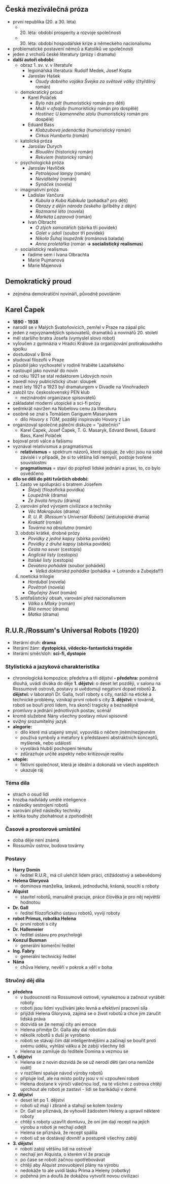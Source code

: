 ## Česká meziválečná próza
- první republika (20. a 30.  léta)
	- 20. léta: období prosperity a rozvoje společnosti
	- 30. léta: období hospodářské krize a německého nacionalismu
- problematické postavení němců a Katolíků ve společnosti
- jeden z vrcholů české literatury (prózy i dramatu)
- **další autoři období:**
	- obraz 1. sv. v. v literatuře
		- legionářská literatura: Rudolf Medek, Josef Kopta
		- Jaroslav Hašek
			- *Osudy dobrého vojáka Švejka za světové války* (čtyřdílný román)
	- demokratický proud
		- Karel Poláček
			- *Bylo nás pět* (humoristický román pro děti)
			- *Muži v ofsajdu* (humoristický román pro dospělé)
			- *Hostinec U kamenného stolu* (humoristický román pro dospělé)
		- Eduard Bass
			- *Klabzubova jedenáctka* (humoristický román)
			- *Cirkus Humberto* (román)
	- katolická próza
		- Jaroslav Durych
			- *Bloudění* (historický román)
			- *Rekviem* (historický román)
	- psychologická próza
		- Jaroslav Havlíček
			- *Petrolejové lampy* (román)
			- *Neviditelný* (román)
			- *Synáček* (novela)
	- imaginativní próza
		- Ladislav Vančura
			- *Kubula a Kuba Kubikula* (pohádka? pro děti)
			- *Obrazy z dějin národa českého* (příběhy z dějin)
			- *Rozmarné léto* (novela)
			- *Markéta Lazarová* (román)
		- Ivan Olbracht
			- *O zlých samotářích* (sbírka tří povídek)
			- *Golet v údolí* (soubor tří povídek)
			- *Nikola Šuhaj loupežník* (románová balada)
			- *Anna proletářka* (román **-> socialistický realismus**)
	- socialistický realismus
		- řadíme sem i Ivana Olbrachta
		- Marie Pujmanová
		- Marie Majenová
## Demokratický proud
- zejména demokratiční novináři, původně povoláním
## Karel Čapek
- **1890 - 1938**
- narodil se v Malých Svatoňovicích, zemřel v Praze na zápal plic
- jeden z nejvýznamějších spisovatelů, dramatiků a novinářů 20. století
- měl staršího bratra Josefa (vymyslel slovo robot)
- vyloučen z gymnázia v Hradci Králové za organizování protirakouského spolku
- dostudoval v Brně
- studoval filozofii v Praze
- působil jako vychovatel v rodině hraběte Lazaňského
- nastoupil jako novinář do novin
- od roku 1921 se stal redaktorem Lidových novin
- zavedl nový publicistický útvar: sloupek
- mezi lety 1921 a 1923 byl dramaturgem v Divadle na Vinohradech
- založil tzv. československý PEN klub
	- mezinárodní organizace spisovatelů
- zakladatel moderní utopické a sci-fi prózy
- sedmkrát navržen na Nobelovu cenu za literaturu
- osobně se znal s Tomášem Gariguem Masarykem
	- dílo *Hovory s TGM*, později inspirovalo Hovory z Lán
- organizoval společné páteční diskuze = "pátečníci"
	- Karel Čapek, Josef Čapek, T. G. Masaryk, Edvard Beneš, Eduard Bass, Karel Poláček
- bojoval proti válce a fašismu
- vyznával relativismus a pragmatismus
	- **relativismus** = spektrum názorů, které spojuje, že věci jsou na sobě závislé i v případě, že si to většina lidí nemyslí, postoje tvořené souvislostmi
	- **pragmatismus** = staví do popředí lidské jednání a praxi, to, co bylo osvědčeno
- **dílo se dělí do pěti tvůrčích období:**
	1. často ve spolupráci s bratrem Josefem
		- *Šlépěj* (filozofická povídka)
		- *Loupežník* (drama)
		- *Ze života hmyzu* (drama)
	2. varování před vývojem civilizace a techniky
		- *Věc Makropulos* (drama)
		- *R. U. R. (Rossum's Universal Robots)* (antiutopické drama)
		- *Krakatit* (román)
		- *Továrna na absolutno* (román)
	3. období krátké, drobné prózy
		- *Povídky z jedné kapsy* (sbírka povídek) 
		- *Povídky z druhé kapsy* (sbírka povídek) 
		- *Cesta na sever* (cestopis)
		- *Anglické listy* (cestopis)
		- *Italské listy* (cestopis)
		- *Devatero pohádek* (soubor pohádek)
			- *Velká doktorská pohádka* (pohádka -> Lotrando a Zubejda!!!)
	4. noetická trilogie
		- *Hordubal* (novela)
		- *Povětroň* (novela)
		- *Obyčejný život* (román)
	5. antifašistický obsah, varování před nacionalismem
		- *Válka s Mloky* (román)
		- *Bílá nemoc* (drama)
		- *Matka* (drama)
## R.U.R./Rossum's Universal Robots (1920)
- literární druh: **drama**
- literární žánr: **dystopická, vědecko-fantastická tragédie**
- literární směr/sloh: **sci-fi, dystopie**
### Stylistická a jazyková charakteristika
- chronologická kompozice; předehra a tři dějství
	**- předehra:** poměrně dlouhá, uvádí diváka do děje
	**1. dějství:** o deset let později, v salonu na Rossumově ostrově, postavy si uvědomují negativní dopad robotů
	**2. dějství:** v laboratoři Dr. Galla, tvoří roboty s city, naráží na etické a technické problémy, vznikají první roboti s city
	**3. dějství:** v továrně, roboti se bouří proti lidem, hra skončí tragicky a beznadějně
- promluvy a jednání jednotlivých postav, scénář
- kromě služebné Nány všechny postavy mluví spisovně
- svižný srozumitelný jazyk
- **alegorie:**
	- dílo které má utajený smysl, vypovídá o něčem jiném/nezjevném
	- používá symboly a metafory k představení abstraktních konceptů, myšlenek, nebo událostí
	- vyvolává hlubší pochopení tématu
	- zdůrazňuje určité aspekty nebo kritizovuje realitu
- **utopie:**
	- fiktivní společnost, která je ideální a dokonalá ve všech aspektech
	- ukazuje ráj
### Téma díla
- strach o osud lidí
- hrozba nadvlády umělé inteligence
- následky sestrojení robotů
- varování před následky techniky
- kritika touhy zbohatnout a zpohodlnět
### Časové a prostorové umístění
- doba děje není známá
- Rossumův ostrov, budova továrny
### Postavy
- **Harry Domin**
	- ředitel R.U.R., má cíl ulehčit lidem práci, ctižádostivý a sebevědomý
- **Helena Gloryová**
	- dominova manželka, laskavá, jednoduchá, krásná, soucítí s roboty
- **Alquist**
	- stavitel robotů, manuálně pracuje, práce člověka je pro něj největší hodnotou
- **Dr. Gall**
	- ředitel filozofického ústavu robotů, vyvíjí roboty
- **robot Primus, robotka Helena**
	- první roboti s city
- **Dr. Hallemeier**
	- ředitel ústavu pro psychologii
- **Konzul Busman**
	- generální komerční ředitel
- **Ing. Fabry**
	- generální technický ředitel
- **Nána**
	- chůva Heleny, nevěří v pokrok a věří v boha
### Stručný děj díla
- **předehra**
	- v budoucnosti na Rossumově ostrově, vynaleznou a začnout vyrábět roboty
	- roboti jsou lidmi využíváni jako levná a efektivní pracovní síla
	- přijíždí Helena Gloryová, zajímá se o život robotů a chce jim zaručit lidská práva
	- dozvídá se že nemají city ani emoce
	- Helena přiměje Dr. Galla aby dal robotům duši
	- několik robotů s duší je vyrobeno
	- roboti se stávají čím dál inteligentnějšími a začínají se bouřit proti svému údělu, vyhlásí válku a že zabíjí všechny lidi
	- Helena se zamiluje do ředitele Domina a vezmou se
- **1. dějství**
	- Helena se z novin dozvídá že se už nerodí děti (ani ona nemůže rodit)
	- v rozčílení spaluje návod výroby robotů
	- připluje loď, ale na místo pošty jsou v ní vzpouření roboti
	- Helena dostane k výročí válečnou loď, na té všichni z ostrova chtějí uprchout ale roboti je zastaví - lidi se barikádují v domě
- **2. dějství**
	- deset let po 1. dějství
	- roboti už mají i zbraně a stahují se kolem továrny
	- Dr. Gall se přiznává, že vyhověl žádostem Heleny a upravil některé roboty
	- chtějí s roboty uzavřít domluvu, že oni jim dají recept na jejich výrobu a roboti je nechají odejít
	- Helena se přiznává, že recept spálila
	- roboti už se dostávají dovnitř a postupně všechny zabíjí
- **3. dějství**
	- roboti zabijí většinu lidí na ostrově
	- nechají jen Alquista, o kterém ví že pracuje
	- po čase se roboti začnou opotřebovávat
	- chtějí aby Alquist znovuobjevil plány na výrobu
	- nedokáže to ale uvidí lásku Prima a Heleny (robotky)
	- požehná jim a doufá že dokážou vytvořit novou civilizaci